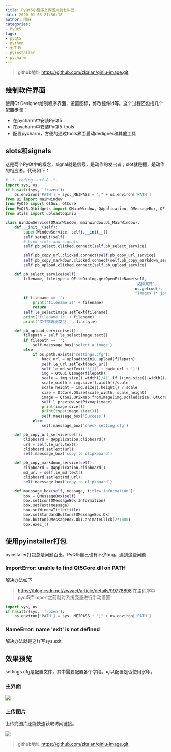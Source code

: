 ```yaml
---
title: PyQt5小程序上传图片到七牛云
date: 2020-01-05 21:50:18
author: 团麻
categories:
- PyQt5
tags:
- pyqt5
- python
- 七牛云
- pyinstaller
- pycharm
---
```


>github地址
>https://github.com/zkalan/qiniu-image.git

## 绘制软件界面

使用Qt Designer绘制程序界面，设置图标，修改控件id等。这个过程还包括几个配置步骤：

- 在pycharm中安装PyQt5
- 在pycharm中安装PyQt5-tools
- 配置pycharm，方便的通过tools界面启动dedigner和其他工具

## slots和signals

这是两个PyQt中的概念，signal就是信号，是动作的发出者；slot就是槽，是动作的相应者。代码如下：

```python
# -*- coding: utf-8 -*-
import sys, os
if hasattr(sys, 'frozen'):
    os.environ['PATH'] = sys._MEIPASS + ";" + os.environ['PATH']
from ui import mainwindow
from PyQt5 import QtGui, QtCore
from PyQt5.QtWidgets import QMainWindow, QApplication, QMessageBox, QFileDialog
from utils import uploadtoqiniu

class WindowService(QMainWindow, mainwindow.Ui_MainWindow):
    def __init__(self):
        super(WindowService, self).__init__()
        self.setupUi(self)
        # bind slots and signals
        self.pb_select.clicked.connect(self.pb_select_service)

        self.pb_copy_url.clicked.connect(self.pb_copy_url_service)
        self.pb_copy_markdown.clicked.connect(self.pb_copy_markdown_service)
        self.pb_upload.clicked.connect(self.pb_upload_service)

    def pb_select_service(self):
        filename, filetype = QFileDialog.getOpenFileName(self,
                                                         '选择文件',
                                                         os.getcwd(),
                                                         "Images (*.jpg;*.jpeg;*.gif;*.png;*.ico);;All Files (*)")
        if filename == '':
            print('filename is' + filename)
            return
        self.le_selectimage.setText(filename)
        print('filename is' + filename)
        print('文件筛选器类型：', filetype)

    def pb_upload_service(self):
        filepath = self.le_selectimage.text()
        if filepath == '':
            self.maessage_box('select a image')
        else:
            if os.path.exists('settings.cfg'):
                back_url = uploadtoqiniu.upload(filepath)
                self.le_url.setText(back_url)
                self.le_md.setText('![](' + back_url + ')')
                img = QtGui.QImage(filepath)
                scale = img.size().width()/411 if ((img.size().width()/411) > (img.size().height()/201)) else img.size().height()/201
                scale_width = img.size().width()/scale
                scale_height = img.size().height() / scale
                size = QtCore.QSize(scale_width, scale_height)
                image = QtGui.QPixmap.fromImage(img.scaled(size, QtCore.Qt.IgnoreAspectRatio))
                self.l_preview.setPixmap(image)
                print(image.size())
                print(type(image.size()))
                self.maessage_box('Success')
            else:
                self.maessage_box('check setting.cfg')

    def pb_copy_url_service(self):
        clipboard = QApplication.clipboard()
        url = self.le_url.text()
        clipboard.setText(url)
        self.maessage_box('copy to clipkboard')

    def pb_copy_markdown_service(self):
        clipboard = QApplication.clipboard()
        md_url = self.le_md.text()
        clipboard.setText(md_url)
        self.maessage_box('copy to clipkboard')

    def maessage_box(self, message, title='information'):
        box = QMessageBox(self)
        box.setIcon(QMessageBox.Information)
        box.setText(message)
        box.setWindowTitle(title)
        box.setStandardButtons(QMessageBox.Ok)
        box.button(QMessageBox.Ok).animateClick(2*1000)
        box.exec_()
```

## 使用pyinstaller打包

pyinstaller打包总是问题百出，PyQt5自己也有不少bug。遇到这些问题

### ImportError: unable to find Qt5Core.dll on PATH

解决办法如下

>https://blog.csdn.net/zwyact/article/details/99778898
>在主程序中pyqt5库import之前就对系统变量进行手动设置

```python
import sys, os
if hasattr(sys, 'frozen'):
    os.environ['PATH'] = sys._MEIPASS + ";" + os.environ['PATH']
```

### NameError: name 'exit' is not defined

解决办法就是这样写sys.exit

## 效果预览

settings.cfg是配置文件，其中需要配置各个字段。可以配置是否使用水印。

### 主界面

![](http://cdn.zkalan.com/VJOdMYuW8Ti4om0gBQvx08Ckr44=/FnGYihfO9pvjDnA77RSIAtexgUkK)

### 上传图片

上传完图片还能快速获取访问链接。

![](http://cdn.zkalan.com/VJOdMYuW8Ti4om0gBQvx08Ckr44=/FmM6w11zg5p5KhkNlnekF3mYpT6a)

>github地址
>https://github.com/zkalan/qiniu-image.git
